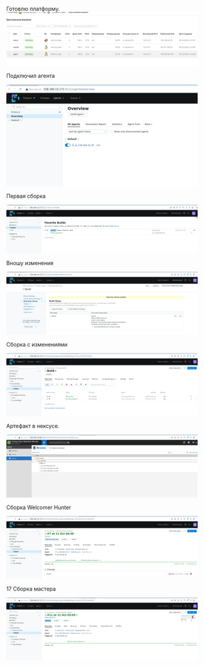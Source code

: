 Готовлю платформу. 
![6cffec85228d5163986547c1b1457f00.png](../../_resources/6cffec85228d5163986547c1b1457f00-1-1.png)

Подключил агента

![1e0f4aaf17d390449fd911ca6b98af21.png](../../_resources/1e0f4aaf17d390449fd911ca6b98af21-1-1.png)


Первая сборка 

![9dd8ca56be5983853b2262d2f27dcba0.png](../../_resources/9dd8ca56be5983853b2262d2f27dcba0-1-1.png)

Вношу изменения

![9b9132bd2d1e7245e58a52bfcf470900.png](../../_resources/9b9132bd2d1e7245e58a52bfcf470900-1-1.png)

Сборка с изменениями 

![1e0b41b1d5fb8b7ac67a3315b454ea87.png](../../_resources/1e0b41b1d5fb8b7ac67a3315b454ea87-1-1.png)

Артефакт в нексусе.

![23d1994b08f0ec6677eb913c33268bfd.png](../../_resources/23d1994b08f0ec6677eb913c33268bfd-1-1.png)

Сборка Welcomer Hunter 

![343570db00b96b2ab27c0d5a075c6af8.png](../../_resources/343570db00b96b2ab27c0d5a075c6af8-1-1.png)

17 Сборка мастера

![d8c256eb705457c622bc110066c4c4e3.png](../../_resources/d8c256eb705457c622bc110066c4c4e3-1-1.png)



